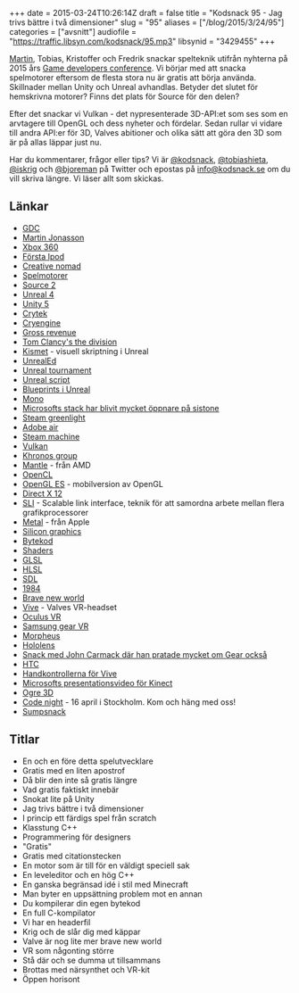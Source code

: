 +++
date = 2015-03-24T10:26:14Z
draft = false
title = "Kodsnack 95 - Jag trivs bättre i två dimensioner"
slug = "95"
aliases = ["/blog/2015/3/24/95"]
categories = ["avsnitt"]
audiofile = "https://traffic.libsyn.com/kodsnack/95.mp3"
libsynid = "3429455"
+++

[Martin](http://twitter.com/grapefrukt), Tobias, Kristoffer och Fredrik snackar spelteknik utifrån nyhterna på 2015 års [Game developers conference](http://www.gdconf.com). Vi börjar med att snacka spelmotorer eftersom de flesta stora nu är gratis att börja använda. Skillnader mellan Unity och Unreal avhandlas. Betyder det slutet för hemskrivna motorer? Finns det plats för Source för den delen?

Efter det snackar vi Vulkan - det nypresenterade 3D-API:et som ses som en arvtagere till OpenGL och dess nyheter och fördelar. Sedan rullar vi vidare till andra API:er för 3D, Valves abitioner och olika sätt att göra den 3D som är på allas läppar just nu.

Har du kommentarer, frågor eller tips? Vi är [@kodsnack](https://www.twitter.com/kodsnack), [@tobiashieta](https://www.twitter.com/tobiashieta), [@iskrig](https://www.twitter.com/iskrig) och [@bjoreman](https://www.twitter.com/bjoreman) på Twitter och epostas på [info@kodsnack.se](mailto:info@kodsnack.se) om du vill skriva längre. Vi läser allt som skickas.

## Länkar ##
* [GDC](http://www.gdconf.com)
* [Martin Jonasson](http://twitter.com/grapefrukt)
* [Xbox 360](http://en.wikipedia.org/wiki/Xbox_360)
* [Första Ipod](http://en.wikipedia.org/wiki/IPod)
* [Creative nomad](http://en.wikipedia.org/wiki/Creative_NOMAD)
* [Spelmotorer](http://en.wikipedia.org/wiki/Game_engine)
* [Source 2](http://en.wikipedia.org/wiki/Source_%28game_engine%29#Source_2_engine)
* [Unreal 4](https://www.unrealengine.com/unreal-engine-4)
* [Unity 5](http://en.wikipedia.org/wiki/Unity_%28game_engine%29#Unity_5)
* [Crytek](http://en.wikipedia.org/wiki/Crytek)
* [Cryengine](http://en.wikipedia.org/wiki/CryEngine)
* [Gross revenue](http://www.moneychimp.com/glossary/gross_revenue.htm)
* [Tom Clancy's the division](http://www.massive.se/games/tom-clancys-the-division/)
* [Kismet](https://udn.epicgames.com/Three/KismetHome.html) - visuell skriptning i Unreal
* [UnrealEd](http://en.wikipedia.org/wiki/UnrealEd)
* [Unreal tournament](http://en.wikipedia.org/wiki/Unreal_Tournament)
* [Unreal script](http://en.wikipedia.org/wiki/UnrealScript)
* [Blueprints i Unreal](https://docs.unrealengine.com/latest/INT/Engine/Blueprints/index.html)
* [Mono](http://en.wikipedia.org/wiki/Mono_%28software%29)
* [Microsofts stack har blivit mycket öppnare på sistone](http://kodsnack.se/81/)
* [Steam greenlight](http://en.wikipedia.org/wiki/Steam_%28software%29#Steam_Greenlight)
* [Adobe air](http://en.wikipedia.org/wiki/Adobe_AIR)
* [Steam machine](http://en.wikipedia.org/wiki/Steam_Machine_%28hardware_platform%29)
* [Vulkan](http://en.wikipedia.org/wiki/Vulkan_%28API%29)
* [Khronos group](http://en.wikipedia.org/wiki/Khronos_Group)
* [Mantle](http://en.wikipedia.org/wiki/Mantle_%28API%29) - från AMD
* [OpenCL](http://en.wikipedia.org/wiki/OpenCL)
* [OpenGL ES](http://en.wikipedia.org/wiki/OpenGL_ES) - mobilversion av OpenGL
* [Direct X 12](http://en.wikipedia.org/wiki/DirectX#DirectX_12)
* [SLI](http://en.wikipedia.org/wiki/Scalable_Link_Interface) - Scalable link interface, teknik för att samordna arbete mellan flera grafikprocessorer
* [Metal](http://en.wikipedia.org/wiki/Metal_%28iOS_API%29) - från Apple
* [Silicon graphics](http://en.wikipedia.org/wiki/Silicon_Graphics)
* [Bytekod](http://en.wikipedia.org/wiki/Bytecode)
* [Shaders](http://en.wikipedia.org/wiki/Shader)
* [GLSL](http://en.wikipedia.org/wiki/OpenGL_Shading_Language)
* [HLSL](http://en.wikipedia.org/wiki/High-Level_Shading_Language)
* [SDL](http://en.wikipedia.org/wiki/Simple_DirectMedia_Layer)
* [1984](http://en.wikipedia.org/wiki/Nineteen_Eighty-Four)
* [Brave new world](http://en.wikipedia.org/wiki/Brave_New_World)
* [Vive](http://en.wikipedia.org/wiki/HTC_Vive) - Valves VR-headset
* [Oculus VR](http://en.wikipedia.org/wiki/Oculus_Rift)
* [Samsung gear VR](http://en.wikipedia.org/wiki/Samsung_Gear_VR)
* [Morpheus](http://en.wikipedia.org/wiki/Project_Morpheus_%28virtual_reality%29)
* [Hololens](http://en.wikipedia.org/wiki/Windows_Holographic#Microsoft_HoloLens)
* [Snack med John Carmack där han pratade mycket om Gear också](http://www.twitch.tv/oculus/v/3862049)
* [HTC](http://en.wikipedia.org/wiki/HTC)
* [Handkontrollerna för Vive](http://arstechnica.com/gaming/2015/03/hands-on-valvehtc-vive-opens-up-the-virtual-reality-experience/)
* [Microsofts presentationsvideo för Kinect](https://www.youtube.com/watch?v=g_txF7iETX0)
* [Ogre 3D](http://en.wikipedia.org/wiki/OGRE)
* [Code night](http://event.computersweden.se/codenight/) - 16 april i Stockholm. Kom och häng med oss!
* [Sumpsnack](http://kodsnack.se/sumpsnack/)

## Titlar ##
* En och en före detta spelutvecklare
* Gratis med en liten apostrof
* Då blir den inte så gratis längre
* Vad gratis faktiskt innebär
* Snokat lite på Unity
* Jag trivs bättre i två dimensioner
* I princip ett färdigs spel från scratch
* Klasstung C++
* Programmering för designers
* "Gratis"
* Gratis med citationstecken
* En motor som är till för en väldigt speciell sak
* En leveleditor och en hög C++
* En ganska begränsad idé i stil med Minecraft
* Man byter en uppsättning problem mot en annan
* Du kompilerar din egen bytekod
* En full C-kompilator
* Vi har en headerfil
* Krig och de slår dig med käppar
* Valve är nog lite mer brave new world
* VR som någonting större
* Stå där och se dumma ut tillsammans
* Brottas med närsynthet och VR-kit
* Öppen horisont